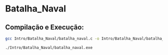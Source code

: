# Batalha_Naval

## Compilação e Execução:

```bash
gcc Intro/Batalha_Naval/batalha_naval.c -o Intro/Batalha_Naval/batalha_naval.exe
```

```bash
./Intro/Batalha_Naval/batalha_naval.exe
```

